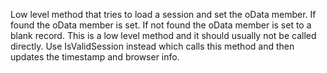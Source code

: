 ﻿Low level method that tries to load a session and set the oData member. If found the oData member is set. If not found the oData member is set to a blank record. This is a low level method and it should usually not be called directly. Use IsValidSession instead which calls this method and then updates the timestamp and browser info.